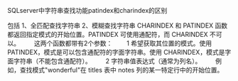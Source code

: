 SQLserver中字符串查找功能patindex和charindex的区别

包括 1、全匹配查找字符串
2、模糊查找字符串 CHARINDEX 和 PATINDEX 函数都返回指定模式的开始位置。PATINDEX 可使用通配符，而 CHARINDEX 不可以。
　　这两个函数都带有2个参数：
　　1 希望获取其位置的模式。使用 PATINDEX，模式是可以包含通配符的字面字符串。使用 CHARINDEX，模式是字面字符串（不能包含通配符）。
　　2 字符串值表达式（通常为列名）。
　　例如，查找模式"wonderful"在 titles 表中 notes 列的某一特定行中的开始位置。